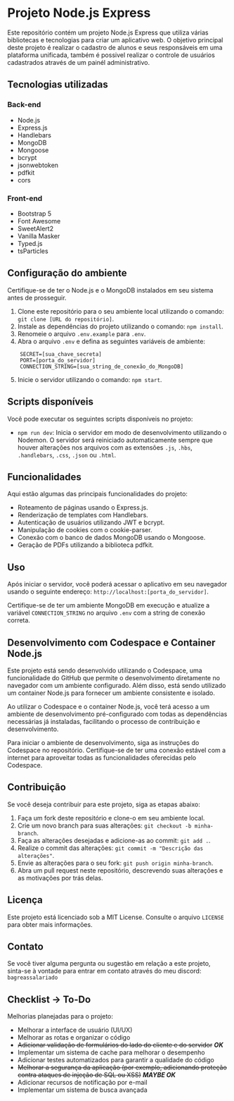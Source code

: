 # Projeto Node.js Express

Este repositório contém um projeto Node.js Express que utiliza várias bibliotecas e tecnologias para criar um aplicativo web. O objetivo principal deste projeto é realizar o cadastro de alunos e seus responsáveis em uma plataforma unificada, também é possivel realizar o controle de usuários cadastrados através de um painél administrativo.

## Tecnologias utilizadas

### Back-end

- Node.js
- Express.js
- Handlebars
- MongoDB
- Mongoose
- bcrypt
- jsonwebtoken
- pdfkit
- cors

### Front-end

- Bootstrap 5
- Font Awesome
- SweetAlert2
- Vanilla Masker
- Typed.js
- tsParticles

## Configuração do ambiente

Certifique-se de ter o Node.js e o MongoDB instalados em seu sistema antes de prosseguir.

1. Clone este repositório para o seu ambiente local utilizando o comando: `git clone [URL do repositório]`.
2. Instale as dependências do projeto utilizando o comando: `npm install`.
3. Renomeie o arquivo `.env.example` para `.env`.
4. Abra o arquivo `.env` e defina as seguintes variáveis de ambiente:

~~~env
    SECRET=[sua_chave_secreta]
    PORT=[porta_do_servidor]
    CONNECTION_STRING=[sua_string_de_conexão_do_MongoDB]
~~~

5. Inicie o servidor utilizando o comando: `npm start`.

## Scripts disponíveis

Você pode executar os seguintes scripts disponíveis no projeto:

- `npm run dev`: Inicia o servidor em modo de desenvolvimento utilizando o Nodemon. O servidor será reiniciado automaticamente sempre que houver alterações nos arquivos com as extensões `.js`, `.hbs`, `.handlebars`, `.css`, `.json` ou `.html`.

## Funcionalidades

Aqui estão algumas das principais funcionalidades do projeto:

- Roteamento de páginas usando o Express.js.
- Renderização de templates com Handlebars.
- Autenticação de usuários utilizando JWT e bcrypt.
- Manipulação de cookies com o cookie-parser.
- Conexão com o banco de dados MongoDB usando o Mongoose.
- Geração de PDFs utilizando a biblioteca pdfkit.

## Uso

Após iniciar o servidor, você poderá acessar o aplicativo em seu navegador usando o seguinte endereço: `http://localhost:[porta_do_servidor]`.

Certifique-se de ter um ambiente MongoDB em execução e atualize a variável `CONNECTION_STRING` no arquivo `.env` com a string de conexão correta.

## Desenvolvimento com Codespace e Container Node.js

Este projeto está sendo desenvolvido utilizando o Codespace, uma funcionalidade do GitHub que permite o desenvolvimento diretamente no navegador com um ambiente configurado. Além disso, está sendo utilizado um container Node.js para fornecer um ambiente consistente e isolado.

Ao utilizar o Codespace e o container Node.js, você terá acesso a um ambiente de desenvolvimento pré-configurado com todas as dependências necessárias já instaladas, facilitando o processo de contribuição e desenvolvimento.

Para iniciar o ambiente de desenvolvimento, siga as instruções do Codespace no repositório. Certifique-se de ter uma conexão estável com a internet para aproveitar todas as funcionalidades oferecidas pelo Codespace.

## Contribuição

Se você deseja contribuir para este projeto, siga as etapas abaixo:

1. Faça um fork deste repositório e clone-o em seu ambiente local.
2. Crie um novo branch para suas alterações: `git checkout -b minha-branch`.
3. Faça as alterações desejadas e adicione-as ao commit: `git add .`.
4. Realize o commit das alterações: `git commit -m "Descrição das alterações"`.
5. Envie as alterações para o seu fork: `git push origin minha-branch`.
6. Abra um pull request neste repositório, descrevendo suas alterações e as motivações por trás delas.

## Licença

Este projeto está licenciado sob a MIT License. Consulte o arquivo `LICENSE` para obter mais informações.

## Contato

Se você tiver alguma pergunta ou sugestão em relação a este projeto, sinta-se à vontade para entrar em contato através do meu discord: `bagreassalariado`

## Checklist -> To-Do

 Melhorias planejadas para o projeto:

- Melhorar a interface de usuário (UI/UX)
- Melhorar as rotas e organizar o código
- ~~Adicionar validação de formulários do lado do cliente e do servidor~~  ***OK***
- Implementar um sistema de cache para melhorar o desempenho
- Adicionar testes automatizados para garantir a qualidade do código
- ~~Melhorar a segurança da aplicação (por exemplo, adicionando proteção contra ataques de injeção de SQL ou XSS)~~ ***MAYBE OK***
- Adicionar recursos de notificação por e-mail
- Implementar um sistema de busca avançada
